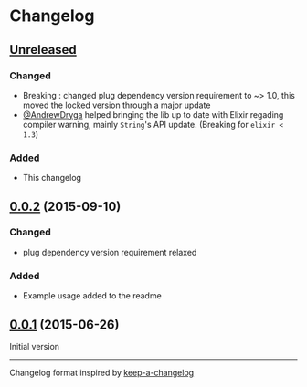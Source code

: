 # Changelog

## [Unreleased]

### Changed

* Breaking : changed plug dependency version requirement to ~> 1.0, this moved the locked version through a major update
* [@AndrewDryga](https://github.com/AndrewDryga) helped bringing the lib up to date with Elixir regading compiler warning, mainly `String`'s API update. (Breaking for `elixir < 1.3`)

### Added

* This changelog


## [0.0.2] (2015-09-10)

### Changed

* plug dependency version requirement relaxed

### Added

* Example usage added to the readme

## [0.0.1] (2015-06-26)

Initial version

---

Changelog format inspired by [keep-a-changelog](https://github.com/olivierlacan/keep-a-changelog)

[unreleased]: https://github.com/kbrw/plug_forwarded_peer/compare/v0.0.2...HEAD

[0.0.2]: https://github.com/kbrw/plug_forwarded_peer/compare/v0.0.1...v0.0.2
[0.0.1]: https://github.com/kbrw/plug_forwarded_peer/compare/99b114c...v0.0.1
